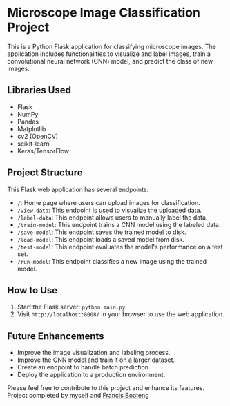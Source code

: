 # Microscope Image Classification Project

This is a Python Flask application for classifying microscope images. The application includes functionalities to visualize and label images, train a convolutional neural network (CNN) model, and predict the class of new images.

## Libraries Used
* Flask
* NumPy
* Pandas
* Matplotlib
* cv2 (OpenCV)
* scikit-learn
* Keras/TensorFlow

## Project Structure

This Flask web application has several endpoints:

* `/`: Home page where users can upload images for classification.
* `/view-data`: This endpoint is used to visualize the uploaded data.
* `/label-data`: This endpoint allows users to manually label the data.
* `/train-model`: This endpoint trains a CNN model using the labeled data.
* `/save-model`: This endpoint saves the trained model to disk.
* `/load-model`: This endpoint loads a saved model from disk.
* `/test-model`: This endpoint evaluates the model's performance on a test set.
* `/run-model`: This endpoint classifies a new image using the trained model.

## How to Use

1. Start the Flask server: `python main.py`.
2. Visit `http://localhost:8008/` in your browser to use the web application.

## Future Enhancements

* Improve the image visualization and labeling process.
* Improve the CNN model and train it on a larger dataset.
* Create an endpoint to handle batch prediction.
* Deploy the application to a production environment.

Please feel free to contribute to this project and enhance its features.
 Project completed by myself and [Francis Boateng](https://github.com/fBoatengs/AI_in_SCience_and_Medicine)
